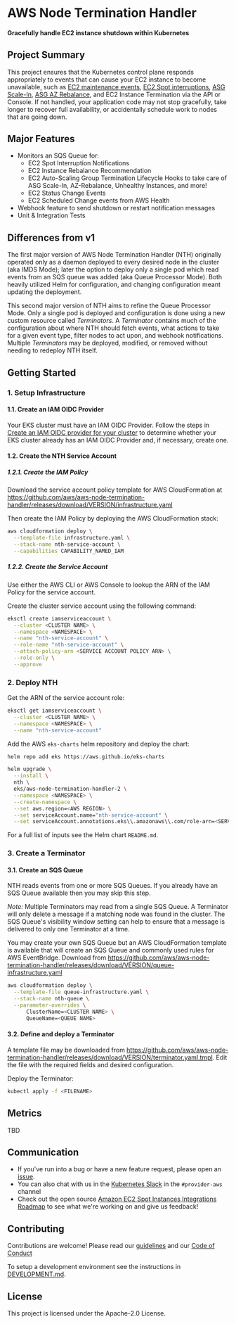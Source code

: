<h1>AWS Node Termination Handler</h1>

<h4>Gracefully handle EC2 instance shutdown within Kubernetes</h4>

## Project Summary

This project ensures that the Kubernetes control plane responds appropriately to events that can cause your EC2 instance to become unavailable, such as [EC2 maintenance events](https://docs.aws.amazon.com/AWSEC2/latest/UserGuide/monitoring-instances-status-check_sched.html), [EC2 Spot interruptions](https://docs.aws.amazon.com/AWSEC2/latest/UserGuide/spot-interruptions.html), [ASG Scale-In](https://docs.aws.amazon.com/autoscaling/ec2/userguide/AutoScalingGroupLifecycle.html#as-lifecycle-scale-in), [ASG AZ Rebalance](https://docs.aws.amazon.com/autoscaling/ec2/userguide/auto-scaling-benefits.html#AutoScalingBehavior.InstanceUsage), and EC2 Instance Termination via the API or Console.  If not handled, your application code may not stop gracefully, take longer to recover full availability, or accidentally schedule work to nodes that are going down.

## Major Features

- Monitors an SQS Queue for:
  - EC2 Spot Interruption Notifications
  - EC2 Instance Rebalance Recommendation
  - EC2 Auto-Scaling Group Termination Lifecycle Hooks to take care of ASG Scale-In, AZ-Rebalance, Unhealthy Instances, and more!
  - EC2 Status Change Events
  - EC2 Scheduled Change events from AWS Health
- Webhook feature to send shutdown or restart notification messages
- Unit & Integration Tests

## Differences from v1

The first major version of AWS Node Termination Handler (NTH) originally operated only as a daemon deployed to every desired node in the cluster (aka IMDS Mode); later the option to deploy only a single pod which read events from an SQS queue was added (aka Queue Processor Mode). Both heavily utilized Helm for configuration, and changing configuration meant updating the deployment.

This second major version of NTH aims to refine the Queue Processor Mode. Only a single pod is deployed and configuration is done using a new custom resource called *Terminators*. A *Terminator* contains much of the configuration about where NTH should fetch events, what actions to take for a given event type, filter nodes to act upon, and webhook notifications. Multiple *Terminators* may be deployed, modified, or removed without needing to redeploy NTH itself.

## Getting Started

### 1. Setup Infrastructure

#### 1.1. Create an IAM OIDC Provider

Your EKS cluster must have an IAM OIDC Provider. Follow the steps in [Create an IAM OIDC provider for your cluster](https://docs.aws.amazon.com/eks/latest/userguide/enable-iam-roles-for-service-accounts.html) to determine whether your EKS cluster already has an IAM OIDC Provider and, if necessary, create one.

#### 1.2. Create the NTH Service Account

##### 1.2.1. Create the IAM Policy

Download the service account policy template for AWS CloudFormation at https://github.com/aws/aws-node-termination-handler/releases/download/VERSION/infrastructure.yaml

Then create the IAM Policy by deploying the AWS CloudFormation stack:
```sh
aws cloudformation deploy \
  --template-file infrastructure.yaml \
  --stack-name nth-service-account \
  --capabilities CAPABILITY_NAMED_IAM
```

##### 1.2.2. Create the Service Account

Use either the AWS CLI or AWS Console to lookup the ARN of the IAM Policy for the service account.

Create the cluster service account using the following command:
```sh
eksctl create iamserviceaccount \
  --cluster <CLUSTER NAME> \
  --namespace <NAMESPACE> \
  --name "nth-service-account" \
  --role-name "nth-service-account" \
  --attach-policy-arn <SERVICE ACCOUNT POLICY ARN> \
  --role-only \
  --approve
```

### 2. Deploy NTH

Get the ARN of the service account role:
```sh
eksctl get iamserviceaccount \
  --cluster <CLUSTER NAME> \
  --namespace <NAMESPACE> \
  --name "nth-service-account"
```

Add the AWS `eks-charts` helm repository and deploy the chart:
```sh
helm repo add eks https://aws.github.io/eks-charts

helm upgrade \
  --install \
  nth \
  eks/aws-node-termination-handler-2 \
  --namespace <NAMESPACE> \
  --create-namespace \
  --set aws.region=<AWS REGION> \
  --set serviceAccount.name="nth-service-account" \
  --set serviceAccount.annotations.eks\\.amazonaws\\.com/role-arn=<SERVICE ACCOUNT ROLE ARN>
```

For a full list of inputs see the Helm chart `README.md`.

### 3. Create a Terminator

#### 3.1. Create an SQS Queue

NTH reads events from one or more SQS Queues. If you already have an SQS Queue available then you may skip this step.

*Note:* Multiple Terminators may read from a single SQS Queue. A Terminator will only delete a message if a matching node was found in the cluster. The SQS Queue's visibility window setting can help to ensure that a message is delivered to only one Terminator at a time.

You may create your own SQS Queue but an AWS CloudFormation template is available that will create an SQS Queue and commonly used rules for AWS EventBridge. Download from https://github.com/aws/aws-node-termination-handler/releases/download/VERSION/queue-infrastructure.yaml

```sh
aws cloudformation deploy \
  --template-file queue-infrastructure.yaml \
  --stack-name nth-queue \
  --parameter-overrides \
      ClusterName=<CLUSTER NAME> \
      QueueName=<QUEUE NAME>
```

#### 3.2. Define and deploy a Terminator

A template file may be downloaded from https://github.com/aws/aws-node-termination-handler/releases/download/VERSION/terminator.yaml.tmpl. Edit the file with the required fields and desired configuration.

Deploy the Terminator:
```sh
kubectl apply -f <FILENAME>
```

## Metrics

TBD

## Communication
* If you've run into a bug or have a new feature request, please open an [issue](https://github.com/aws/aws-node-termination-handler/issues/new).
* You can also chat with us in the [Kubernetes Slack](https://kubernetes.slack.com) in the `#provider-aws` channel
* Check out the open source [Amazon EC2 Spot Instances Integrations Roadmap](https://github.com/aws/ec2-spot-instances-integrations-roadmap) to see what we're working on and give us feedback!

##  Contributing
Contributions are welcome! Please read our [guidelines](https://github.com/aws/aws-node-termination-handler/blob/main/CONTRIBUTING.md) and our [Code of Conduct](https://github.com/aws/aws-node-termination-handler/blob/main/CODE_OF_CONDUCT.md)

To setup a development environment see the instructions in [DEVELOPMENT.md](./DEVELOPMENT.md).

## License
This project is licensed under the Apache-2.0 License.
